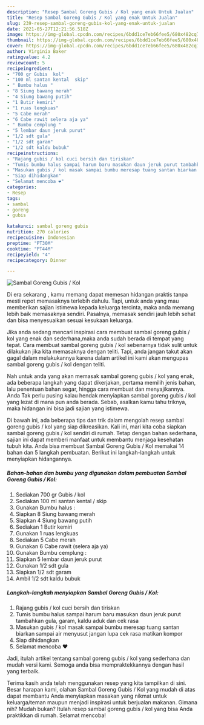 ```yaml
---
description: "Resep Sambal Goreng Gubis / Kol yang enak Untuk Jualan"
title: "Resep Sambal Goreng Gubis / Kol yang enak Untuk Jualan"
slug: 239-resep-sambal-goreng-gubis-kol-yang-enak-untuk-jualan
date: 2021-05-27T12:21:56.518Z
image: https://img-global.cpcdn.com/recipes/6bdd1ce7eb66fee5/680x482cq70/sambal-goreng-gubis-kol-foto-resep-utama.jpg
thumbnail: https://img-global.cpcdn.com/recipes/6bdd1ce7eb66fee5/680x482cq70/sambal-goreng-gubis-kol-foto-resep-utama.jpg
cover: https://img-global.cpcdn.com/recipes/6bdd1ce7eb66fee5/680x482cq70/sambal-goreng-gubis-kol-foto-resep-utama.jpg
author: Virginia Baker
ratingvalue: 4.2
reviewcount: 5
recipeingredient:
- "700 gr Gubis  kol"
- "100 ml santan kental  skip"
- " Bumbu halus "
- "8 Siung bawang merah"
- "4 Siung bawang putih"
- "1 Butir kemiri"
- "1 ruas lengkuas"
- "5 Cabe merah"
- "6 Cabe rawit selera aja ya"
- " Bumbu cemplung "
- "5 lembar daun jeruk purut"
- "1/2 sdt gula"
- "1/2 sdt garam"
- "1/2 sdt kaldu bubuk"
recipeinstructions:
- "Rajang gubis / kol cuci bersih dan tiriskan"
- "Tumis bumbu halus sampai harum baru masukan daun jeruk purut tambahkan gula, garam, kaldu aduk dan cek rasa"
- "Masukan gubis / kol masak sampai bumbu meresap tuang santan biarkan sampai air menyusut jangan lupa cek rasa matikan kompor"
- "Siap dihidangkan"
- "Selamat mencoba ❤"
categories:
- Resep
tags:
- sambal
- goreng
- gubis

katakunci: sambal goreng gubis 
nutrition: 270 calories
recipecuisine: Indonesian
preptime: "PT30M"
cooktime: "PT44M"
recipeyield: "4"
recipecategory: Dinner

---
```



![Sambal Goreng Gubis / Kol](https://img-global.cpcdn.com/recipes/6bdd1ce7eb66fee5/680x482cq70/sambal-goreng-gubis-kol-foto-resep-utama.jpg)

Di era  sekarang , kamu memang dapat memesan hidangan praktis tanpa mesti repot memasaknya terlebih dahulu. Tapi, untuk anda yang mau memberikan sajian istimewa kepada keluarga tercinta, maka anda memang lebih baik memasaknya sendiri. Pasalnya, memasak sendiri jauh lebih sehat dan bisa menyesuaikan sesuai kesukaan keluarga.

Jika anda sedang mencari inspirasi cara membuat sambal goreng gubis / kol yang enak dan sederhana,maka anda sudah berada di tempat yang tepat. Cara membuat sambal goreng gubis / kol  sebenarnya tidak sulit untuk dilakukan jika kita memasaknya dengan teliti. Tapi, anda jangan takut akan gagal dalam melakukannya 
karena dalam artikel ini kami akan mengupas sambal goreng gubis / kol dengan teliti.  



Nah untuk anda yang akan memasak sambal goreng gubis / kol yang enak, ada beberapa langkah yang dapat dikerjakan, pertama memilih jenis bahan, lalu penentuan bahan segar, hingga cara membuat dan menyajikannya. Anda Tak perlu pusing kalau hendak menyiapkan sambal goreng gubis / kol yang lezat di mana pun anda berada. Sebab, asalkan kamu  tahu triknya, maka hidangan ini bisa jadi sajian yang istimewa.

Di bawah ini, ada beberapa tips dan trik dalam mengolah resep sambal goreng gubis / kol yang siap dikreasikan. Kali ini, mari kita coba siapkan sambal goreng gubis / kol sendiri di rumah. Tetap dengan bahan sederhana, sajian ini dapat memberi manfaat untuk membantu menjaga kesehatan tubuh kita. Anda bisa membuat Sambal Goreng Gubis / Kol memakai 14 bahan dan 5 langkah pembuatan. Berikut ini langkah-langkah untuk menyiapkan hidangannya.

<!--inarticleads1-->

##### Bahan-bahan dan bumbu yang digunakan dalam pembuatan Sambal Goreng Gubis / Kol:

1. Sediakan 700 gr Gubis / kol
1. Sediakan 100 ml santan kental / skip
1. Gunakan  Bumbu halus :
1. Siapkan 8 Siung bawang merah
1. Siapkan 4 Siung bawang putih
1. Sediakan 1 Butir kemiri
1. Gunakan 1 ruas lengkuas
1. Sediakan 5 Cabe merah
1. Gunakan 6 Cabe rawit (selera aja ya)
1. Gunakan  Bumbu cemplung :
1. Siapkan 5 lembar daun jeruk purut
1. Gunakan 1/2 sdt gula
1. Siapkan 1/2 sdt garam
1. Ambil 1/2 sdt kaldu bubuk




<!--inarticleads2-->

##### Langkah-langkah menyiapkan Sambal Goreng Gubis / Kol:

1. Rajang gubis / kol cuci bersih dan tiriskan
1. Tumis bumbu halus sampai harum baru masukan daun jeruk purut tambahkan gula, garam, kaldu aduk dan cek rasa
1. Masukan gubis / kol masak sampai bumbu meresap tuang santan biarkan sampai air menyusut jangan lupa cek rasa matikan kompor
1. Siap dihidangkan
1. Selamat mencoba ❤




Jadi, itulah artikel tentang  sambal goreng gubis / kol  yang sederhana dan mudah versi kami. Semoga anda bisa mempraktekkannya dengan hasil yang terbaik. 

Terima kasih anda telah menggunakan resep yang kita tampilkan di sini. Besar harapan kami, olahan  Sambal Goreng Gubis / Kol yang mudah di atas dapat membantu Anda menyiapkan masakan yang nikmat untuk keluarga/teman maupun menjadi inspirasi untuk berjualan makanan. Gimana nih? Mudah bukan? Itulah resep sambal goreng gubis / kol yang bisa Anda praktikkan di rumah. Selamat mencoba!

